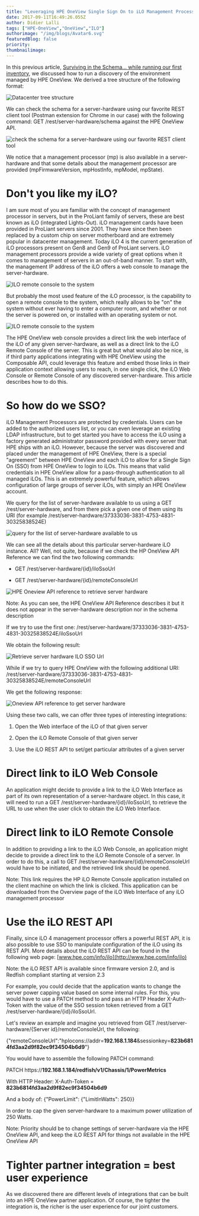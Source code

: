 ```yaml
---
title: "Leveraging HPE OneView Single Sign On to iLO Management Processors"
date: 2017-09-11T16:49:26.055Z
author: Didier Lalli 
tags: ["HPE-OneView","OneView","ILO"]
authorimage: "/img/blogs/Avatar6.svg"
featuredBlog: false
priority:
thumbnailimage:
---
```

In this previous article, [Surviving in the Schema… while running our
first
inventory](https://community.dev.hpe.com/t5/Blogs/Surviving-in-the-Schema-while-running-our-first-inventory/ba-p/235998),
we discussed how to run a discovery of the environment managed by HPE
OneView. We derived a tree structure of the following format:

![Datacenter tree structure](https://hpe-developer-portal.s3.amazonaws.com/uploads/media/2017/9/ov-ilo-sso-1-1505149237398.png)

We can check the schema for a server-hardware using our favorite REST
client tool (Postman extension for Chrome in our case) with the
following command: GET /rest/server-hardware/schema against the HPE
OneView API.

![check the schema for a server-hardware using our favorite REST client tool](https://hpe-developer-portal.s3.amazonaws.com/uploads/media/2017/9/ov-ilo-sso-2-1505149245923.png)

We notice that a management processor (mp) is also available in a
server-hardware and that some details about the management processor are
provided (mpFirmwareVersion, mpHostInfo, mpModel, mpState).

# Don't you like my iLO?

I am sure most of you are familiar with the concept of management
processor in servers, but in the ProLiant family of servers, these are
best known as iLO (integrated Lights-Out). iLO management cards have
been provided in ProLiant servers since 2001. They have since then been
replaced by a custom chip on server motherboard and are extremely
popular in datacenter management. Today iLO 4 is the current generation
of iLO processors present on Gen8 and Gen9 of ProLiant servers. iLO
management processors provide a wide variety of great options when it
comes to management of servers in an out-of-band manner. To start with,
the management IP address of the iLO offers a web console to manage the
server-hardware.

![ILO remote console to the system](https://hpe-developer-portal.s3.amazonaws.com/uploads/media/2017/9/ov-ilo-sso-3-1505149253257.png)

But probably the most used feature of the iLO processor, is the
capability to open a remote console to the system, which really allows
to be "on" the system without ever having to enter a computer room, and
whether or not the server is powered on, or installed with an operating
system or not.

![ILO remote console to the system](https://hpe-developer-portal.s3.amazonaws.com/uploads/media/2017/9/ov-ilo-sso-4-1505149260202.png)

The HPE OneView web console provides a direct link the web interface of
the iLO of any given server-hardware, as well as a direct link to the
iLO Remote Console of the server. This is great but what would also be
nice, is if third party applications integrating with HPE OneView using
the Composable API, could leverage this feature and embed those links in
their application context allowing users to reach, in one single click,
the iLO Web Console or Remote Console of any discovered server-hardware.
This article describes how to do this.

# So how do we SSO?

iLO Management Processors are protected by credentials. Users can be
added to the authorized users list, or you can even leverage an existing
LDAP infrastructure, but to get started you have to access the iLO using
a factory generated administrator password provided with every server
that HPE ships with an iLO. However, because the server was discovered
and placed under the management of HPE OneView, there is a special
"agreement" between HPE OneView and each iLO to allow for a Single Sign
On (SSO) from HPE OneView to login to iLOs. This means that valid
credentials in HPE OneView allow for a pass-through authentication to
all managed iLOs. This is an extremely powerful feature, which allows
configuration of large groups of server iLOs, with simply an HPE OneView
account.

We query for the list of server-hardware available to us using a GET
/rest/server-hardware, and from there pick a given one of them using its
URI (for example
/rest/server-hardware/37333036-3831-4753-4831-30325838524E)

![query for the list of server-hardware available to us](https://hpe-developer-portal.s3.amazonaws.com/uploads/media/2017/9/ov-ilo-sso-5-1505149266642.png)

We can see all the details about this particular server-hardware iLO
instance. All? Well, not quite, because if we check the HP OneView API
Reference we can find the two following commands:

-   GET /rest/server-hardware/{id}/iloSsoUrl

-   GET /rest/server-hardware/{id}/remoteConsoleUrl

![HPE Oneview API reference to retrieve server hardware](https://hpe-developer-portal.s3.amazonaws.com/uploads/media/2017/9/ov-ilo-sso-6-1505149274227.png)

Note: As you can see, the HPE OneView API Reference describes it but it
does not appear in the server-hardware description nor in the schema
description

If we try to use the first one:
/rest/server-hardware/37333036-3831-4753-4831-30325838524E/iloSsoUrl

We obtain the following result:

![Retrieve server hardware ILO SSO Url](https://hpe-developer-portal.s3.amazonaws.com/uploads/media/2017/9/ov-ilo-sso-7-1505149281204.png)

While if we try to query HPE OneView with the following additional URI:
/rest/server-hardware/37333036-3831-4753-4831-30325838524E/remoteConsoleUrl

We get the following response:

![Oneview API reference to get server hardware](https://hpe-developer-portal.s3.amazonaws.com/uploads/media/2017/9/ov-ilo-sso-8-1505149288674.png)

Using these two calls, we can offer three types of interesting
integrations:

1.  Open the Web interface of the iLO of that given server

2.  Open the iLO Remote Console of that given server

3.  Use the iLO REST API to set/get particular attributes of a given
    server

# Direct link to iLO Web Console

An application might decide to provide a link to the iLO Web Interface
as part of its own representation of a server-hardware object. In this
case, it will need to run a GET /rest/server-hardware/{id}/iloSsoUrl, to
retrieve the URL to use when the user click to obtain the iLO Web
Interface.

# Direct link to iLO Remote Console

In addition to providing a link to the iLO Web Console, an application
might decide to provide a direct link to the iLO Remote Console of a
server. In order to do this, a call to GET
/rest/server-hardware/{id}/remoteConsoleUrl would have to be initiated,
and the retrieved link should be opened.

Note: This link requires the HP iLO Remote Console application installed
on the client machine on which the link is clicked. This application can
be downloaded from the Overview page of the iLO Web Interface of any iLO
management processor

# Use the iLO REST API

Finally, since iLO 4 management processor offers a powerful REST API, it
is also possible to use SSO to manipulate configuration of the iLO using
its REST API. More details about the iLO REST API can be found in the
following web page: [www.hpe.com/info/ilo](http://www.hpe.com/info/ilo)

Note: the iLO REST API is available since firmware version 2.0, and is
Redfish compliant starting at version 2.3

For example, you could decide that the application wants to change the
server power capping value based on some internal rules. For this, you
would have to use a PATCH method to and pass an HTTP Header X-Auth-Token
with the value of the SSO session token retrieved from a GET
/rest/server-hardware/{id}/iloSsoUrl.

Let's review an example and imagine you retrieved from GET
/rest/server-hardware/{Server id}/remoteConsoleUrl, the following:

{"remoteConsoleUrl":"hplocons://addr=**192.168.1.184**&amp;sessionkey=**823b6814fd3aa2d9f82ec9f34504b6d9**"}

You would have to assemble the following PATCH command:

PATCH https://**192.168.1.184/redfish/v1/Chassis/1/PowerMetrics**

With HTTP Header: X-Auth-Token = **823b6814fd3aa2d9f82ec9f34504b6d9**

And a body of: {"PowerLimit": {"LimitInWatts": 250}}

In order to cap the given server-hardware to a maximum power utilization
of 250 Watts.

Note: Priority should be to change settings of server-hardware via the
HPE OneView API, and keep the iLO REST API for things not available in
the HPE OneView API

# Tighter partner integration = best user experience

As we discovered there are different levels of integrations that can be
built into an HPE OneView partner application. Of course, the tighter
the integration is, the richer is the user experience for our joint
customers.